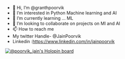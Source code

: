 - 👋 Hi, I’m @granthpoorvik
- 👀 I’m interested in Python Machine learning and AI
- 🌱 I’m currently learning ... ML
- 💞️ I’m looking to collaborate on projects on Ml and AI
- 📫 How to reach me 
- My twitter Handle- @JainPoorvik
- Linkedin :https://www.linkedin.com/in/jainpoorvik

<!---
granthpoorvik/granthpoorvik is a ✨ special ✨ repository because its `README.md` (this file) appears on your GitHub profile.
You can click the Preview link to take a look at your changes.
--->
[![@poorvik_jain's Holopin board](https://holopin.me/poorvik_jain)](https://holopin.io/@poorvik_jain)
